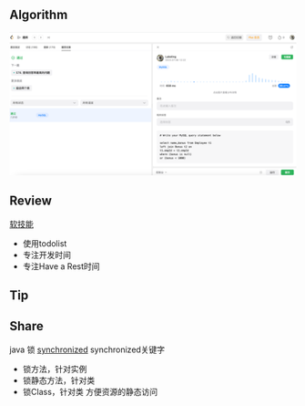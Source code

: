 ## Algorithm

![算法](../../images/temp/sisyphus-2023-07-08-lc.png)

## Review

[软技能](https://medium.com/gitconnected/to-be-a-great-software-developer-you-need-a-system-d4f461658743)

- 使用todolist
- 专注开发时间
- 专注Have a Rest时间

## Tip


## Share
java 锁
[synchronized](https://www.cnblogs.com/woshimrf/p/java-synchronized.html)
synchronized关键字
* 锁方法，针对实例
* 锁静态方法，针对类
* 锁Class，针对类
方便资源的静态访问
